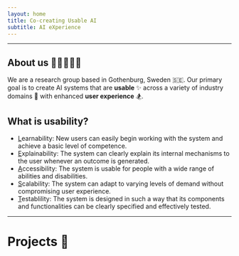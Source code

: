 ```yaml
---
layout: home
title: Co-creating Usable AI
subtitle: AI eXperience
---
```


---
## About us 🧑🏻‍🤝‍🧑🏾
We are a research group based in Gothenburg, Sweden 🇸🇪. Our primary goal is to create AI systems that are **usable** ✨ across a variety of industry domains 🚀 with enhanced **user experience** 🏂.

## What is usability?
+ <u>L</u>earnability: New users can easily begin working with the system and achieve a basic level of competence. 
+ <u>E</u>xplainability: The system can clearly explain its internal mechanisms to the user whenever an outcome is generated.
+ <u>A</u>ccessibility: The system is usable for people with a wide range of abilities and disabilities.
+ <u>S</u>calability: The system can adapt to varying levels of demand without compromising user experience.
+ <u>T</u>establility: The system is designed in such a way that its components and functionalities can be clearly specified and effectively tested.


---
# Projects 📰
